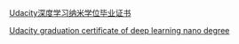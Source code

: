 [Udacity深度学习纳米学位毕业证书](https://confirm.udacity.com/EDSSLLM3)


[Udacity graduation certificate of deep learning nano degree](https://confirm.udacity.com/MNCYXGZV)

